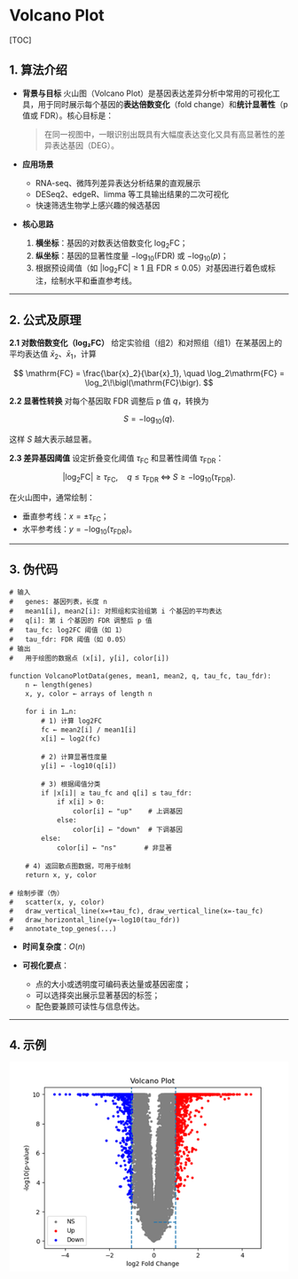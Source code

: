 # Volcano Plot
[TOC]

## 1. 算法介绍

   * **背景与目标**
     火山图（Volcano Plot）是基因表达差异分析中常用的可视化工具，用于同时展示每个基因的**表达倍数变化**（fold change）和**统计显著性**（p 值或 FDR）。核心目标是：

     > 在同一视图中，一眼识别出既具有大幅度表达变化又具有高显著性的差异表达基因（DEG）。

   * **应用场景**

     * RNA-seq、微阵列差异表达分析结果的直观展示
     * DESeq2、edgeR、limma 等工具输出结果的二次可视化
     * 快速筛选生物学上感兴趣的候选基因

   * **核心思路**

     1. **横坐标**：基因的对数表达倍数变化 $\log_2\mathrm{FC}$；
     2. **纵坐标**：基因的显著性度量 $-\log_{10}(\mathrm{FDR})$ 或 $-\log_{10}(p)$；
     3. 根据预设阈值（如 $|\log_2\mathrm{FC}|\ge1$ 且 $\mathrm{FDR}\le0.05$）对基因进行着色或标注，绘制水平和垂直参考线。

---

## 2. 公式及原理

   **2.1 对数倍数变化（log₂FC）**
   给定实验组（组2）和对照组（组1）在某基因上的平均表达值 $\bar{x}_2$、$\bar{x}_1$，计算

   $$
     \mathrm{FC} = \frac{\bar{x}_2}{\bar{x}_1},  
     \quad
     \log_2\mathrm{FC} = \log_2\!\bigl(\mathrm{FC}\bigr).
   $$

   **2.2 显著性转换**
   对每个基因取 FDR 调整后 p 值 $q$，转换为

   $$
     S = -\log_{10}(q).
   $$

   这样 $S$ 越大表示越显著。

   **2.3 差异基因阈值**
   设定折叠变化阈值 $\tau_{\mathrm{FC}}$ 和显著性阈值 $\tau_{\mathrm{FDR}}$：

   $$
     |\log_2\mathrm{FC}| \ge \tau_{\mathrm{FC}},
     \quad
     q \le \tau_{\mathrm{FDR}}
     \;\Longleftrightarrow\;
     S \ge -\log_{10}(\tau_{\mathrm{FDR}}).
   $$

   在火山图中，通常绘制：

   * 垂直参考线：$x=\pm \tau_{\mathrm{FC}}$；
   * 水平参考线：$y=-\log_{10}(\tau_{\mathrm{FDR}})$。

---

## 3. 伪代码

```text
# 输入
#   genes: 基因列表，长度 n
#   mean1[i], mean2[i]: 对照组和实验组第 i 个基因的平均表达
#   q[i]: 第 i 个基因的 FDR 调整后 p 值
#   tau_fc: log2FC 阈值（如 1）
#   tau_fdr: FDR 阈值（如 0.05）
# 输出
#   用于绘图的数据点 (x[i], y[i], color[i])

function VolcanoPlotData(genes, mean1, mean2, q, tau_fc, tau_fdr):
    n ← length(genes)
    x, y, color ← arrays of length n

    for i in 1…n:
        # 1) 计算 log2FC
        fc ← mean2[i] / mean1[i]
        x[i] ← log2(fc)

        # 2) 计算显著性度量
        y[i] ← -log10(q[i])

        # 3) 根据阈值分类
        if |x[i]| ≥ tau_fc and q[i] ≤ tau_fdr:
            if x[i] > 0:
                color[i] ← "up"    # 上调基因
            else:
                color[i] ← "down"  # 下调基因
        else:
            color[i] ← "ns"       # 非显著

    # 4) 返回散点图数据，可用于绘制
    return x, y, color

# 绘制步骤（伪）
#   scatter(x, y, color)
#   draw_vertical_line(x=+tau_fc), draw_vertical_line(x=-tau_fc)
#   draw_horizontal_line(y=-log10(tau_fdr))
#   annotate_top_genes(...)
```

* **时间复杂度**：$O(n)$
* **可视化要点**：

  * 点的大小或透明度可编码表达量或基因密度；
  * 可以选择突出展示显著基因的标签；
  * 配色要兼顾可读性与信息传达。

---

## 4. 示例

![1747142930015](image/火山图/1747142930015.png)